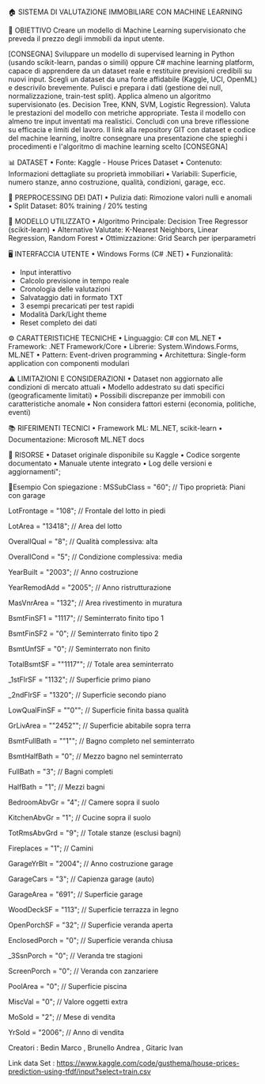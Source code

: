 🏠 SISTEMA DI VALUTAZIONE IMMOBILIARE CON MACHINE LEARNING


📌 OBIETTIVO
Creare un modello di Machine Learning supervisionato che preveda il prezzo degli immobili da input utente.

[CONSEGNA]
Sviluppare un modello di supervised learning in Python (usando scikit-learn, pandas o simili) oppure C# machine learning platform,
capace di apprendere da un dataset reale e restituire previsioni credibili su nuovi input.
Scegli un dataset da una fonte affidabile (Kaggle, UCI, OpenML) e descrivilo brevemente.
Pulisci e prepara i dati (gestione dei null, normalizzazione, train-test split).
Applica almeno un algoritmo supervisionato (es. Decision Tree, KNN, SVM, Logistic Regression).
Valuta le prestazioni del modello con metriche appropriate.
Testa il modello con almeno tre input inventati ma realistici.
Concludi con una breve riflessione su efficacia e limiti del lavoro.
Il link alla repository GIT con dataset e codice del machine learning, inoltre consegnare una presentazione che spieghi i procedimenti e l'algoritmo di machine learning scelto
[CONSEGNA]
                        
📊 DATASET
• Fonte: Kaggle - House Prices Dataset
• Contenuto: Informazioni dettagliate su proprietà immobiliari
• Variabili: Superficie, numero stanze, anno costruzione, qualità, condizioni, garage, ecc.

📐 PREPROCESSING DEI DATI
• Pulizia dati: Rimozione valori nulli e anomali
• Split Dataset: 80% training / 20% testing

🧠 MODELLO UTILIZZATO
• Algoritmo Principale: Decision Tree Regressor (scikit-learn)
• Alternative Valutate: K-Nearest Neighbors, Linear Regression, Random Forest
• Ottimizzazione: Grid Search per iperparametri



🖥️ INTERFACCIA UTENTE
• Windows Forms (C# .NET)
• Funzionalità:
  - Input interattivo 
  - Calcolo previsione in tempo reale
  - Cronologia delle valutazioni
  - Salvataggio dati in formato TXT
  - 3 esempi precaricati per test rapidi
  - Modalità Dark/Light theme
  - Reset completo dei dati

⚙️ CARATTERISTICHE TECNICHE
• Linguaggio: C# con ML.NET
• Framework: .NET Framework/Core
• Librerie: System.Windows.Forms, ML.NET
• Pattern: Event-driven programming
• Architettura: Single-form application con componenti modulari

⚠️ LIMITAZIONI E CONSIDERAZIONI
• Dataset non aggiornato alle condizioni di mercato attuali
• Modello addestrato su dati specifici (geograficamente limitati)
• Possibili discrepanze per immobili con caratteristiche anomale
• Non considera fattori esterni (economia, politiche, eventi)

📚 RIFERIMENTI TECNICI
• Framework ML: ML.NET, scikit-learn
• Documentazione: Microsoft ML.NET docs

🔗 RISORSE
• Dataset originale disponibile su Kaggle
• Codice sorgente documentato
• Manuale utente integrato
• Log delle versioni e aggiornamenti";


🚿Esempio Con spiegazione : 
MSSubClass = "60";           // Tipo proprietà: Piani con garage



LotFrontage = "108";         // Frontale del lotto in piedi



LotArea = "13418";           // Area del lotto



OverallQual = "8";           // Qualità complessiva: alta



OverallCond = "5";           // Condizione complessiva: media


YearBuilt = "2003";          // Anno costruzione


YearRemodAdd = "2005";       // Anno ristrutturazione

MasVnrArea = "132";          // Area rivestimento in muratura

BsmtFinSF1 = "1117";         // Seminterrato finito tipo 1


BsmtFinSF2 = "0";            // Seminterrato finito tipo 2



BsmtUnfSF = "0";             // Seminterrato non finito


TotalBsmtSF = ""1117"";        // Totale area seminterrato


_1stFlrSF = "1132";          // Superficie primo piano


_2ndFlrSF = "1320";          // Superficie secondo piano


LowQualFinSF = ""0"";          // Superficie finita bassa qualità


GrLivArea = ""2452"";          // Superficie abitabile sopra terra


BsmtFullBath = ""1"";          // Bagno completo nel seminterrato


BsmtHalfBath = "0";          // Mezzo bagno nel seminterrato


FullBath = "3";              // Bagni completi


HalfBath = "1";              // Mezzi bagni


BedroomAbvGr = "4";          // Camere sopra il suolo


KitchenAbvGr = "1";          // Cucine sopra il suolo


TotRmsAbvGrd = "9";          // Totale stanze (esclusi bagni)


Fireplaces = "1";            // Camini


GarageYrBlt = "2004";        // Anno costruzione garage


GarageCars = "3";            // Capienza garage (auto)


GarageArea = "691";          // Superficie garage


WoodDeckSF = "113";          // Superficie terrazza in legno


OpenPorchSF = "32";          // Superficie veranda aperta


EnclosedPorch = "0";         // Superficie veranda chiusa


_3SsnPorch = "0";            // Veranda tre stagioni


ScreenPorch = "0";           // Veranda con zanzariere


PoolArea = "0";              // Superficie piscina


MiscVal = "0";               // Valore oggetti extra


MoSold = "2";                // Mese di vendita


YrSold = "2006";             // Anno di vendita



Creatori : Bedin Marco , Brunello Andrea , Gitaric Ivan



Link data Set : https://www.kaggle.com/code/gusthema/house-prices-prediction-using-tfdf/input?select=train.csv
